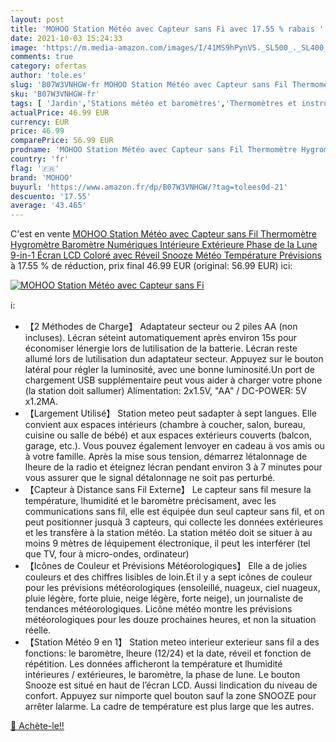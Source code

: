 ```yaml
---
layout: post
title: 'MOHOO Station Météo avec Capteur sans Fi avec 17.55 % rabais '
date: 2021-10-03 15:24:33
image: 'https://m.media-amazon.com/images/I/41MS9hPynVS._SL500_._SL400_.jpg'
comments: true
category: ofertas
author: 'tole.es'
slug: 'B07W3VNHGW-fr MOHOO Station Météo avec Capteur sans Fil Thermomètre...'
sku: 'B07W3VNHGW-fr'
tags: [ 'Jardin','Stations météo et baromètres','Thermomètres et instruments météorologiques','mohoo', ]
actualPrice: 46.99 EUR
currency: EUR
price: 46.99
comparePrice: 56.99 EUR
prodname: 'MOHOO Station Météo avec Capteur sans Fil Thermomètre Hygromètre Baromètre Numériques Intérieure Extérieure Phase de la Lune 9-in-1 Écran LCD Coloré avec Réveil Snooze Météo Température Prévisions'
country: 'fr'
flag: '🇫🇷'
brand: 'MOHOO'
buyurl: 'https://www.amazon.fr/dp/B07W3VNHGW/?tag=tolees0d-21'
descuento: '17.55'
average: '43.465'
---
```


C'est en vente [MOHOO Station Météo avec Capteur sans Fil Thermomètre Hygromètre Baromètre Numériques Intérieure Extérieure Phase de la Lune 9-in-1 Écran LCD Coloré avec Réveil Snooze Météo Température Prévisions](https://www.amazon.fr/dp/B07W3VNHGW/?tag=tolees0d-21)  à  17.55 % de réduction, prix final  46.99 EUR (original: 56.99 EUR) ici:

[![MOHOO Station Météo avec Capteur sans Fi](https://m.media-amazon.com/images/I/41MS9hPynVS._SL500_._SL400_.jpg)](https://www.amazon.fr/dp/B07W3VNHGW/?tag=tolees0d-21)

ℹ️:

- 【2 Méthodes de Charge】 Adaptateur secteur ou 2 piles AA (non incluses). Lécran séteint automatiquement après environ 15s pour économiser lénergie lors de lutilisation de la batterie. Lécran reste allumé lors de lutilisation dun adaptateur secteur. Appuyez sur le bouton latéral pour régler la luminosité, avec une bonne luminosité.Un port de chargement USB supplémentaire peut vous aider à charger votre phone (la station doit sallumer) Alimentation: 2x1.5V, "AA" / DC-POWER: 5V x1.2MA.
- 【Largement Utilisé】 Station meteo peut sadapter à sept langues. Elle convient aux espaces intérieurs (chambre à coucher, salon, bureau, cuisine ou salle de bébé) et aux espaces extérieurs couverts (balcon, garage, etc.). Vous pouvez également lenvoyer en cadeau à vos amis ou à votre famille. Après la mise sous tension, démarrez létalonnage de lheure de la radio et éteignez lécran pendant environ 3 à 7 minutes pour vous assurer que le signal détalonnage ne soit pas perturbé.
- 【Capteur à Distance sans Fil Externe】 Le capteur sans fil mesure la température, lhumidité et le baromètre précisament, avec les communications sans fil, elle est équipée dun seul capteur sans fil, et on peut positionner jusquà 3 capteurs, qui collecte les données extérieures et les transfère à la station météo. La station météo doit se situer à au moins 9 mètres de léquipement électronique, il peut les interférer (tel que TV, four à micro-ondes, ordinateur)
- 【Icônes de Couleur et Prévisions Météorologiques】 Elle a de jolies couleurs et des chiffres lisibles de loin.Et il y a sept icônes de couleur pour les prévisions météorologiques (ensoleillé, nuageux, ciel nuageux, pluie légère, forte pluie, neige légère, forte neige), un journaliste de tendances météorologiques. Licône météo montre les prévisions météorologiques pour les douze prochaines heures, et non la situation réelle.
- 【Station Météo 9 en 1】 Station meteo interieur exterieur sans fil a des fonctions: le baromètre, lheure (12/24) et la date, réveil et fonction de répétition. Les données afficheront la température et lhumidité intérieures / extérieures, le baromètre, la phase de lune. Le bouton Snooze est situé en haut de l’écran LCD. Aussi lindication du niveau de confort. Appuyez sur nimporte quel bouton sauf la zone SNOOZE pour arrêter lalarme. La cadre de température est plus large que les autres.

[🛒 Achète-le!!](https://www.amazon.fr/dp/B07W3VNHGW/?tag=tolees0d-21)
